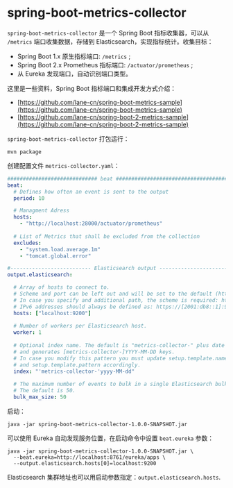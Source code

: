 # spring-boot-metrics-collector

`spring-boot-metrics-collector` 是一个 Spring Boot 指标收集器，可以从 `/metrics` 端口收集数据，存储到 Elasticsearch，实现指标统计。收集目标：

- Spring Boot 1.x 原生指标端口: `/metrics` ;
- Spring Boot 2.x Prometheus 指标端口: `/actuator/prometheus` ;
- 从 Eureka 发现端口，自动识别端口类型。

这里是一些资料，Spring Boot 指标端口和集成开发方式介绍：

- [https://github.com/lane-cn/spring-boot-metrics-sample](https://github.com/lane-cn/spring-boot-metrics-sample)
- [https://github.com/lane-cn/spring-boot-2-metrics-sample](https://github.com/lane-cn/spring-boot-2-metrics-sample)

`spring-boot-metrics-collector` 打包运行：

```shell
mvn package
```

创建配置文件 `metrics-collector.yaml`：

```yaml
############################# beat ######################################
beat:
  # Defines how often an event is sent to the output
  period: 10

  # Managment Adress
  hosts:
    - "http://localhost:28000/actuator/prometheus"
  
  # List of Metrics that shall be excluded from the collection
  excludes:
    - "system.load.average.1m"
    - "tomcat.global.error"

#-------------------------- Elasticsearch output -------------------------------
output.elasticsearch:

  # Array of hosts to connect to.
  # Scheme and port can be left out and will be set to the default (http and 9200)
  # In case you specify and additional path, the scheme is required: http://localhost:9200/path
  # IPv6 addresses should always be defined as: https://[2001:db8::1]:9200
  hosts: ["localhost:9200"]
  
  # Number of workers per Elasticsearch host.
  worker: 1
  
  # Optional index name. The default is "metrics-collector-" plus date
  # and generates [metrics-collector-]YYYY-MM-DD keys.
  # In case you modify this pattern you must update setup.template.name 
  # and setup.template.pattern accordingly.
  index: "'metrics-collector-'yyyy-MM-dd"
  
  # The maximum number of events to bulk in a single Elasticsearch bulk API index request.
  # The default is 50.
  bulk_max_size: 50
```

启动：

```
java -jar spring-boot-metrics-collector-1.0.0-SNAPSHOT.jar
```

可以使用 Eureka 自动发现服务位置，在启动命令中设置 `beat.eureka` 参数：

```shell
java -jar spring-boot-metrics-collector-1.0.0-SNAPSHOT.jar \
  --beat.eureka=http://localhost:8761/eureka/apps \
  --output.elasticsearch.hosts[0]=localhost:9200
```

Elasticsearch 集群地址也可以用启动参数指定：`output.elasticsearch.hosts`.
